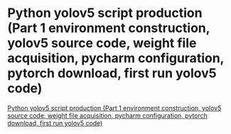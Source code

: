 # Python yolov5 script production (Part 1 environment construction, yolov5 source code, weight file acquisition, pycharm configuration, pytorch download, first run yolov5 code)
[Python yolov5 script production (Part 1 environment construction, yolov5 source code, weight file acquisition, pycharm configuration, pytorch download, first run yolov5 code)](https://aiwithcloud.com/2022/09/19/python_yolov5_script_production_part_1_environment_construction_yolov5_source_code_weight_file_acquisition_pycharm_configuration_pytorch_download_first_run_yolov5_code/)